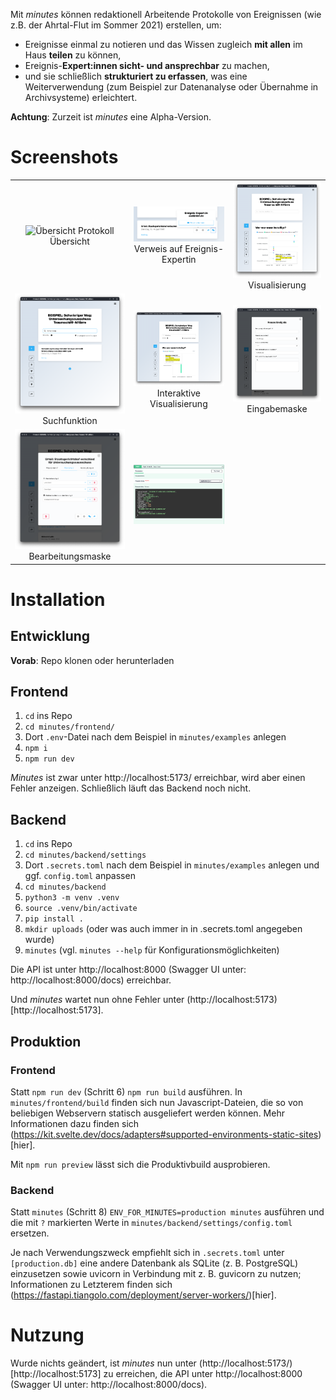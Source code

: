 Mit *minutes* können redaktionell Arbeitende Protokolle von Ereignissen (wie z.B. der Ahrtal-Flut im Sommer 2021) erstellen, um:

- Ereignisse einmal zu notieren und das Wissen zugleich **mit allen** im Haus **teilen** zu können,
- Ereignis-**Expert:innen sicht- und ansprechbar** zu machen,
- und sie schließlich **strukturiert zu erfassen**, was eine Weiterverwendung (zum Beispiel zur Datenanalyse oder Übernahme in Archivsysteme) erleichtert.

**Achtung**: Zurzeit ist *minutes* eine Alpha-Version.

# Screenshots

| | | |
|:-------------------------:|:-------------------------:|:-------------------------:|
|![Übersicht Protokoll](/screenshots/Übersicht.png?raw=true)  Übersicht |  ![Kontakt Ereignis-Expert:in](/screenshots/Kontakt.png?raw=true "Direkter Verweis im Ereignis auf Expert:in") Verweis auf Ereignis-Expertin|![Visualisierung](/screenshots/Visualisierung.png?raw=true "Protokoll: Visualisierung") Visualisierung |
|![Suchfunktion](/screenshots/Suchfunktion.png?raw=true "Suchen im Protokoll") Suchfunktion |  ![Visualisierte Suchergebnisse](/screenshots/Suche_Visualisierung.png?raw=true "Interaktive Visualisierung") Interaktive Visualisierung |![Eingabemaske](/screenshots/Eingabemaske.png?raw=true "Eingabemaske") Eingabemaske |
|![Bearbeitungsmaske](/screenshots/Bearbeitungsmaske.png?raw=true "Bearbeitungsmaske") Bearbeitungsmaske  |  ![Swagger UI für Beispiel-Endpunkt](/screenshots/API.png?raw=true "Modellierte API")| |


# Installation 

## Entwicklung

**Vorab**: Repo klonen oder herunterladen

## Frontend

1. `cd` ins Repo
2. `cd minutes/frontend/`
3. Dort `.env`-Datei nach dem Beispiel in `minutes/examples` anlegen
4. `npm i`
5. `npm run dev`

*Minutes* ist zwar unter http://localhost:5173/ erreichbar, wird aber einen Fehler anzeigen. Schließlich läuft das Backend noch nicht.

## Backend

1. `cd` ins Repo
2. `cd minutes/backend/settings`
3. Dort `.secrets.toml` nach dem Beispiel in `minutes/examples` anlegen und ggf. `config.toml` anpassen
4. `cd minutes/backend`
5. `python3 -m venv .venv` 
6. `source .venv/bin/activate`
7. `pip install .`
8. `mkdir uploads` (oder was auch immer in in .secrets.toml angegeben wurde)
9. `minutes` (vgl. `minutes --help` für Konfigurationsmöglichkeiten)

Die API ist unter http://localhost:8000 (Swagger UI unter: http://localhost:8000/docs) erreichbar. 

Und *minutes* wartet nun ohne Fehler unter (http://localhost:5173)[http://localhost:5173].

## Produktion

### Frontend

Statt `npm run dev` (Schritt 6) `npm run build` ausführen.  In `minutes/frontend/build` finden sich nun Javascript-Dateien, die so von beliebigen Webservern statisch ausgeliefert werden können. Mehr Informationen dazu finden sich (https://kit.svelte.dev/docs/adapters#supported-environments-static-sites)[hier].

Mit `npm run preview` lässt sich die Produktivbuild ausprobieren. 

### Backend

Statt `minutes` (Schritt 8) `ENV_FOR_MINUTES=production minutes` ausführen und die mit `?` markierten Werte in `minutes/backend/settings/config.toml` ersetzen.

Je nach Verwendungszweck empfiehlt sich in `.secrets.toml` unter `[production.db]` eine andere Datenbank als SQLite (z. B. PostgreSQL) einzusetzen sowie uvicorn in Verbindung mit z. B. guvicorn zu nutzen; Informationen zu Letzterem finden sich (https://fastapi.tiangolo.com/deployment/server-workers/)[hier].


# Nutzung

Wurde nichts geändert, ist *minutes* nun unter (http://localhost:5173/)[http://localhost:5173] zu erreichen, die API unter http://localhost:8000 (Swagger UI unter: http://localhost:8000/docs).


